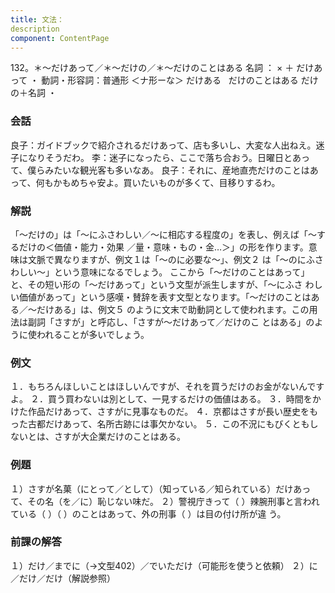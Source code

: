 ```yaml
---
title: 文法：
description
component: ContentPage
---
```



132。＊～だけあって／＊～だけの／＊～だけのことはある
名詞 ： × ＋ だけあって ・
動詞・形容詞：普通形 ＜ナ形ーな＞ だけある  
だけのことはある
だけの＋名詞 ・
### 会話
良子：ガイドブックで紹介されるだけあって、店も多いし、大変な人出ねえ。迷子になりそうだわ。
李：迷子になったら、ここで落ち合おう。日曜日とあって、僕らみたいな観光客も多いなあ。
良子：それに、産地直売だけのことはあって、何もかもめちゃ安よ。買いたいものが多くて、目移りするわ。
### 解説
「～だけの」は「～にふさわしい／～に相応する程度の」を表し、例えば「～するだけの＜価値・能力・効果
／量・意味・もの・金…＞」の形を作ります。意味は文脈で異なりますが、例文１は「～のに必要な～」、例文２ は「～のにふさわしい～」という意味になるでしょう。
ここから「～だけのことはあって」と、その短い形の「～だけあって」という文型が派生しますが、「～にふさ わしい価値があって」という感嘆・賛辞を表す文型となります。「～だけのことはある／～だけある」は、例文５ のように文末で助動詞として使われます。この用法は副詞「さすが」と呼応し、「さすが～だけあって／だけのこ とはある」のように使われることが多いでしょう。
### 例文
１．もちろんほしいことはほしいんですが、それを買うだけのお金がないんですよ。
２．買う買わないは別として、一見するだけの価値はある。
３．時間をかけた作品だけあって、さすがに見事なものだ。
４．京都はさすが長い歴史をもった古都だけあって、名所古跡には事欠かない。
５．この不況にもびくともしないとは、さすが大企業だけのことはある。
### 例題
１）さすが名菓（にとって／として）（知っている／知られている）だけあって、その名（を／に）恥じない味だ。
２）警視庁きって（ ）辣腕刑事と言われている（ ）（ ）のことはあって、外の刑事（ ）は目の付け所が違
う。
### 前課の解答
１）だけ／までに（→文型402）／でいただけ（可能形を使うと依頼）
２）に／だけ／だけ（解説参照）
